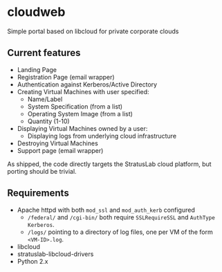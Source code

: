 cloudweb
========

Simple portal based on libcloud for private corporate clouds

Current features
----------------
* Landing Page
* Registration Page (email wrapper)
* Authentication against Kerberos/Active Directory
* Creating Virtual Machines with user specified:
    * Name/Label
    * System Specification (from a list)
    * Operating System Image (from a list)
    * Quantity (1-10)
* Displaying Virtual Machines owned by a user:
    * Displaying logs from underlying cloud infrastructure
* Destroying Virtual Machines
* Support page (email wrapper)

As shipped, the code directly targets the StratusLab cloud platform, but porting should be trivial.

Requirements
------------
* Apache httpd with both `mod_ssl` and `mod_auth_kerb` configured
    * `/federal/` and `/cgi-bin/` both require `SSLRequireSSL` and `AuthType Kerberos`.
    * `/logs/` pointing to a directory of log files, one per VM of the form `<VM-ID>.log`.
* libcloud
* stratuslab-libcloud-drivers
* Python 2.x
